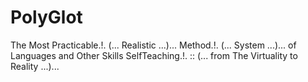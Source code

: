 # PolyGlot
The Most Practicable.!. (... Realistic ...)... Method.!. (... System ...)... of Languages and Other Skills SelfTeaching.!. :: (... from The Virtuality to Reality ...)...
